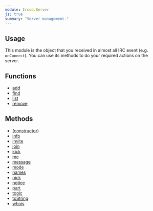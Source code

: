 ```yaml
---
module: Irccd.Server
js: true
summary: "Server management."
---
```


## Usage

This module is the object that you received in almost all IRC event (e.g. `onConnect`). You can use its methods to do
your required actions on the server.

## Functions

  - [add](Irccd.Server.add.html)
  - [find](Irccd.Server.find.html)
  - [list](Irccd.Server.list.html)
  - [remove](Irccd.Server.remove.html)

## Methods

  - [(constructor)](Irccd.Server.prototype.constructor.html)
  - [info](Irccd.Server.prototype.info.html)
  - [invite](Irccd.Server.prototype.invite.html)
  - [join](Irccd.Server.prototype.join.html)
  - [kick](Irccd.Server.prototype.kick.html)
  - [me](Irccd.Server.prototype.me.html)
  - [message](Irccd.Server.prototype.message.html)
  - [mode](Irccd.Server.prototype.mode.html)
  - [names](Irccd.Server.prototype.names.html)
  - [nick](Irccd.Server.prototype.nick.html)
  - [notice](Irccd.Server.prototype.notice.html)
  - [part](Irccd.Server.prototype.part.html)
  - [topic](Irccd.Server.prototype.topic.html)
  - [toString](Irccd.Server.prototype.toString.html)
  - [whois](Irccd.Server.prototype.whois.html)
